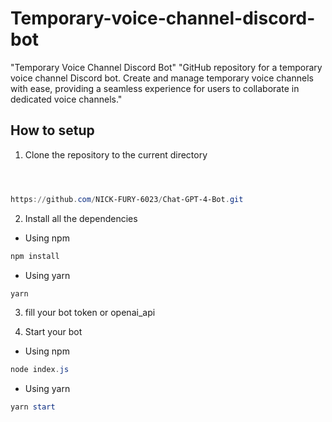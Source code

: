 # Temporary-voice-channel-discord-bot
"Temporary Voice Channel Discord Bot"   "GitHub repository for a temporary voice channel Discord bot. Create and manage temporary voice channels with ease, providing a seamless experience for users to collaborate in dedicated voice channels."


## How to setup

1. Clone the repository to the current directory

```powershell



https://github.com/NICK-FURY-6023/Chat-GPT-4-Bot.git
```

2. Install all the dependencies

- Using npm
```powershell
npm install
```

- Using yarn
```powershell
yarn
```

3. fill your bot token or openai_api

5. Start your bot

- Using npm
```powershell
node index.js
```

- Using yarn
```powershell
yarn start
```
